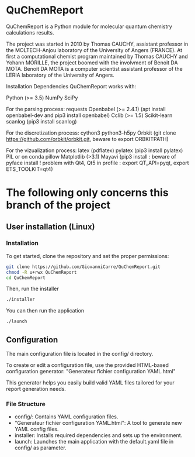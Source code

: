 # QuChemReport

QuChemReport is a Python module for molecular quantum chemistry calculations results. 

The project was started in 2010 by Thomas CAUCHY, assistant professor in the MOLTECH-Anjou laboratory of the University of Angers (FRANCE).
At first a computational chemist program maintained by Thomas CAUCHY and Yohann MORILLE, the project boomed with the involvment of Benoit DA MOTA. 
Benoit DA MOTA is a computer scientist assistant professor of the LERIA laboratory of the University of Angers.

Installation
Dependencies
QuChemReport works with:

Python (>= 3.5)
NumPy
SciPy

For the parsing process:
requests
Openbabel (>= 2.4.1) (apt install openbabel-dev and pip3 install openbabel)
Cclib (>= 1.5)
Scikit-learn
scanlog (pip3 install scanlog)

For  the discretization process:
cython3
python3-h5py
Orbkit (git clone https://github.com/orbkit/orbkit.git, beware to export ORBKITPATH)

For the vizualization process:
latex (pdflatex)
pylatex (pip3 install pylatex)
PIL or on conda pillow
Matplotlib (>3.1)
Mayavi (pip3 install : beware of pyface install ! problem with Qt4, Qt5 in profile : export QT_API=pyqt, export ETS_TOOLKIT=qt4)


# The following only concerns this branch of the project

## User installation (Linux)
### Installation
To get started, clone the repository and set the proper permissions:

```bash
git clone https://github.com/GiovanniCarre/QuChemReport.git
chmod -R u+rwx QuChemReport
cd QuChemReport
```

Then, run the installer

```bash
./installer
```

You can then run the application

```bash
./launch
```



## Configuration

The main configuration file is located in the config/ directory.

To create or edit a configuration file, use the provided HTML-based configuration generator:
"Generateur fichier configuration YAML.html"

This generator helps you easily build valid YAML files tailored for your report generation needs.

### File Structure

- config/: Contains YAML configuration files.
- "Generateur fichier configuration YAML.html": A tool to generate new YAML config files.
- installer: Installs required dependencies and sets up the environment.
- launch: Launches the main application with the default.yaml file in config/ as parameter.